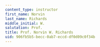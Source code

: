 ```yaml
---
content_type: instructor
first_name: Norvin
last_name: Richards
middle_initial: W.
salutation: Prof.
title: Prof. Norvin W. Richards
uid: 906fb5b5-becc-0ab7-eccd-df0d09c0f34b
---
```


